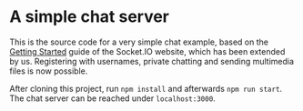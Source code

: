 # A simple chat server

This is the source code for a very simple chat example, based on
the [Getting Started](http://socket.io/get-started/chat/) guide
of the Socket.IO website, which has been extended by us. Registering with usernames, private chatting and sending multimedia files is now possible.

After cloning this project, run ```npm install``` and afterwards ```npm run start```. The chat server can be reached under ```localhost:3000```.


